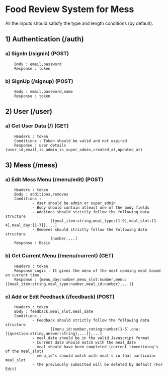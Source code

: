 # Food Review System for Mess
All the inputs should satisfy the type and length conditions (by default).

## 1) Authentication (/auth)
### a) SignIn (/signin) (POST)
        Body : email,password
        Response : token
### b) SignUp (/signup) (POST)
        Body : email,password,name
        Response : token
## 2) User (/user)
### a) Get User Data (/) (GET)
        Headers : token
        Conditions : Token should be valid and not expired
        Response : user details (user_id,email,is_admin,is_super_admin,created_at,updated_at)
## 3) Mess (/mess)
### a) Edit Mess Menu (/menu/edit) (POST)
        Headers : token
        Body : additions,removes
        Conditions : 
                - User should be admin or super_admin
                - Body should contain atleast one of the body fields
                - Additons should strictly follow the following data structure
                        [{meal_item:string,meal_type:[1-9],meal_slot:[1-4],meal_day:[1-7]},...]
                - Removes should strictly follow the following data structure
                        [number,...]
        Response : Basic
### b) Get Current Menu (/menu/current) (GET)
        Headers : token
        Response Logic : It gives the menu of the next comming meal based on current time
        Response : {menu_day:number,menu_slot:number,menu:[{meal_item:string,meal_type:number,meal_id:number},...]}
### c) Add or Edit Feedback (/feedback) (POST)
        Headers : token
        Body : feedback,meal_slot,meal_date
        Conditions :
                - Feedback should strictly follow the following data structure 
                        [{menu_id:number,rating:number[1-5],qna:[{question:string,answer:string},...]},...]
                - meal_date should be in the valid Javascript format 
                - Current date should match with the meal_date
                - meal should have been completed (current_time>timing's of the meal_slot)
                - menu_id's should match with meal's in that particular meal_slot
                - the previously submitted will be deleted by default (For Edit)  